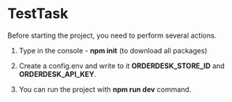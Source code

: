# TestTask




Before starting the project, you need to perform several actions.

1. Type in the console - <strong>npm init</strong> (to download all packages) 

2. Create a config.env and write to it  <strong>ORDERDESK_STORE_ID</strong> and <strong>ORDERDESK_API_KEY</strong>.

3. You can run the project with <strong>npm run dev</strong> command.

